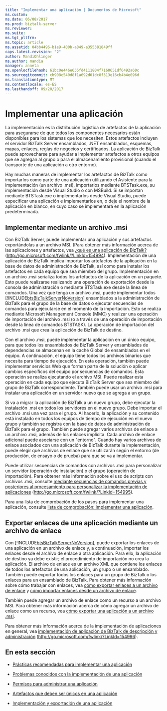 ```yaml
---
title: "Implementar una aplicación | Documentos de Microsoft"
ms.custom: 
ms.date: 06/08/2017
ms.prod: biztalk-server
ms.reviewer: 
ms.suite: 
ms.tgt_pltfrm: 
ms.topic: article
ms.assetid: 04bb4496-b1e9-400b-a849-a355381849ff
caps.latest.revision: "2"
author: MandiOhlinger
ms.author: mandia
manager: anneta
ms.openlocfilehash: 61bc0e446e635fd4111804f7160651df6492a60c
ms.sourcegitcommit: cb908c540d8f1a692d01dc8f313e16cb4b4e696d
ms.translationtype: MT
ms.contentlocale: es-ES
ms.lasthandoff: 09/20/2017
---
```

# <a name="deploying-an-application"></a>Implementar una aplicación
La implementación es la distribución logística de artefactos de la aplicación para asegurarse de que todos los componentes necesarios están disponibles para los sistemas que los necesiten. Estos artefactos incluyen el servidor BizTalk Server ensamblados, .NET ensamblados, esquemas, mapas, enlaces, reglas de negocios y certificados. La aplicación de BizTalk puede aprovecharse para ayudar a implementar artefactos a otros equipos que se agregan al grupo o para el almacenamiento provisional (cuando el transporte de una aplicación a otro entorno).  
  
 Hay muchas maneras de implementar los artefactos de BizTalk como importarlos como parte de una aplicación utilizando el Asistente para la implementación (un archivo .msi), importarlos mediante BTSTask.exe, su implementación desde Visual Studio o con MSBuild. Si se importan mediante BTSTask.exe o implementarlos desde Visual Studio, puede especificar una aplicación e implementarlos en, o deje el nombre de la aplicación en blanco, en cuyo caso se implementará en la aplicación predeterminada.  
  
## <a name="deploying-by-using-an-msi-file"></a>Implementar mediante un archivo .msi  
 Con BizTalk Server, puede implementar una aplicación y sus artefactos exportándolas a un archivo MSI. (Para obtener más información acerca de las aplicaciones y artefactos, vea [¿qué es una aplicación de BizTalk?](http://go.microsoft.com/fwlink/?LinkId=154994) (http://go.microsoft.com/fwlink/?LinkId=154994). Implementación de una aplicación de BizTalk implica importar los artefactos de la aplicación en la base de datos de administración de BizTalk, así como para instalar los artefactos en cada equipo que sea miembro del grupo. Implementación en un archivo .msi serializa todos los artefactos de la aplicación en un paquete. Esto puede realizarse realizando una operación de exportación desde la consola de administración o mediante BTSTask.exe desde la línea de comandos. Una vez que tenga un archivo .msi, puede implementar todos [!INCLUDE[btsBizTalkServerNoVersion](../includes/btsbiztalkservernoversion-md.md)] ensamblados a la administración de BizTalk para el grupo de la base de datos o ejecutar secuencias de comandos para ejecutarse en el momento de la importación. Esto se realiza mediante Microsoft Management Console (MMC) y realizar una operación de importación del archivo .msi (o a través de una operación de importación desde la línea de comandos BTSTASK). La operación de importación del archivo .msi que crea la aplicación de BizTalk de destino.  
  
 Con el archivo .msi, puede implementar la aplicación en un único equipo, para que todos los ensamblados de BizTalk Server y ensamblados de dependencias se almacenan en la caché Global de ensamblados en el equipo. A continuación, el equipo tiene todos los archivos binarios que necesita para tiempo de ejecución. En esta operación, también puede implementar servicios Web que forman parte de la solución o aplicar cambios específicos del equipo por secuencias de comandos. Esta operación se realiza ejecutando el archivo MSI. Puede realizar esta operación en cada equipo que ejecuta BizTalk Server que sea miembro del grupo de BizTalk correspondiente. También puede usar un archivo .msi para instalar una aplicación en un servidor nuevo que se agrega a un grupo.  
  
 Si va a migrar la aplicación de BizTalk a un nuevo grupo, debe ejecutar la instalación .msi en todos los servidores en el nuevo grupo. Debe importar el archivo .msi una vez para el grupo. Al hacerlo, la aplicación y su contenido está instalado en todos los equipos de tiempo de ejecución en el nuevo grupo y también se registra con la base de datos de administración de BizTalk para el grupo. También puede agregar varios archivos de enlace a un archivo .msi, además de los enlaces implícita. Cada archivo de enlace adicional puede asociarse con un "entorno". Cuando hay varios archivos de enlace asociados con una aplicación de BizTalk durante la implementación, puede elegir qué archivos de enlace que se utilizarán según el entorno (de producción, de ensayo o de prueba) para que se va a implementar.  
  
 Puede utilizar secuencias de comandos con archivos .msi para personalizar un servidor (operación de instalación) o el grupo (operación de importación). Para obtener más información sobre el uso de scripts con archivos .msi, consulte [mediante secuencias de comandos previas y posteriores al procesamiento para personalizar la implementación de aplicaciones](http://go.microsoft.com/fwlink/?LinkId=154995) (http://go.microsoft.com/fwlink/?LinkId=154995).  
  
 Para una lista de comprobación de los pasos para implementar una aplicación, consulte [lista de comprobación: implementar una aplicación](../technical-guides/checklist-deploying-an-application.md).  
  
## <a name="exporting-an-applications-bindings-by-using-a-binding-file"></a>Exportar enlaces de una aplicación mediante un archivo de enlace  
 Con [!INCLUDE[btsBizTalkServerNoVersion](../includes/btsbiztalkservernoversion-md.md)], puede exportar los enlaces de una aplicación en un archivo de enlace y, a continuación, importar los enlaces desde el archivo de enlace a otra aplicación. Para ello, la aplicación de destino ya debe existir; el procedimiento de importación no crea la aplicación. El archivo de enlace es un archivo XML que contiene los enlaces de todos los artefactos de una aplicación, un grupo o un ensamblado. También puede exportar todos los enlaces para un grupo de BizTalk o los enlaces para un ensamblado de BizTalk. Para obtener más información sobre cómo trabajar con enlaces, vea [cómo exportar enlaces a un archivo de enlace](../technical-guides/how-to-export-bindings-to-a-binding-file.md) y [cómo importar enlaces desde un archivo de enlace](../technical-guides/how-to-import-bindings-from-a-binding-file.md).  
  
 También puede agregar un archivo de enlace como un recurso a un archivo MSI. Para obtener más información acerca de cómo agregar un archivo de enlace como un recurso, vea [cómo exportar una aplicación a un archivo .msi](../technical-guides/how-to-export-an-application-to-an-msi-file.md).  
  
 Para obtener más información acerca de la implementación de aplicaciones en general, vea [implementación de aplicación de BizTalk de descripción y administración](http://go.microsoft.com/fwlink/?LinkId=154996) (http://go.microsoft.com/fwlink/?LinkId=154996).  
  
## <a name="in-this-section"></a>En esta sección  
  
-   [Prácticas recomendadas para implementar una aplicación](../technical-guides/best-practices-for-deploying-an-application.md)  
  
-   [Problemas conocidos con la implementación de una aplicación](../technical-guides/known-issues-with-deploying-an-application.md)  
  
-   [Permisos para administrar una aplicación](../technical-guides/permissions-for-managing-an-application.md)  
  
-   [Artefactos que deben ser únicos en una aplicación](../technical-guides/artifacts-that-must-be-unique-in-an-application.md)  
  
-   [Implementación y exportación de una aplicación](../technical-guides/deploying-and-exporting-an-application.md)